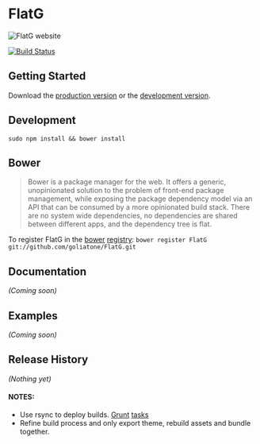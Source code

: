 # FlatG
![FlatG website](https://raw.github.com/goliatone/flatg-website/master/app/assets/images/flat-g-logo-128.png)

[![Build Status](https://secure.travis-ci.org/goliatone/FlatG.png)](http://travis-ci.org/goliatone/FlatG)

## Getting Started
Download the [production version][min] or the [development version][max].

[min]: https://raw.github.com/goliatone/flatg-website/master/dist/FlatG.min.js
[max]: https://raw.github.com/goliatone/flatg-website/master/dist/FlatG.js

## Development
`sudo npm install && bower install`

## Bower
>Bower is a package manager for the web. It offers a generic, unopinionated solution to the problem of front-end package management, while exposing the package dependency model via an API that can be consumed by a more opinionated build stack. There are no system wide dependencies, no dependencies are shared between different apps, and the dependency tree is flat.

To register FlatG in the [bower](http://bower.io/) [registry](http://sindresorhus.com/bower-components/):
`bower register FlatG git://github.com/goliatone/FlatG.git`


## Documentation
_(Coming soon)_

## Examples
_(Coming soon)_

## Release History
_(Nothing yet)_


#### NOTES:

- Use rsync to deploy builds. [Grunt][a] [tasks][b]
- Refine build process and only export theme, rebuild assets and bundle together.



[a]: https://github.com/jedrichards/grunt-rsync
[b]: https://npmjs.org/package/grunt-rsync-2
